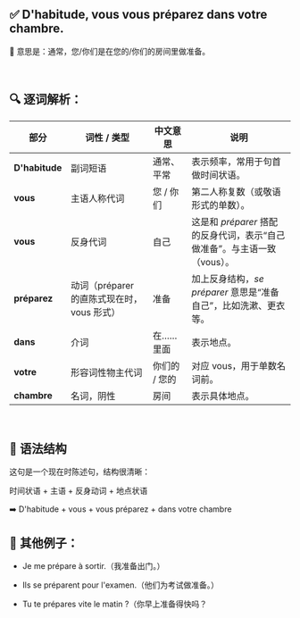 ## ✅ D'habitude, vous vous préparez dans votre chambre.
📘 意思是：通常，您/你们是在您的/你们的房间里做准备。

&nbsp;

## 🔍 逐词解析：

| 部分  | 词性 / 类型     | 中文意思     | 说明   |
| -------- | ---------- | -------- | --- |
| **D'habitude** | 副词短语  | 通常、平常    | 表示频率，常用于句首做时间状语。   |
| **vous**       | 主语人称代词      | 您 / 你们   | 第二人称复数（或敬语形式的单数）。     |
| **vous**       | 反身代词    | 自己       | 这是和 *préparer* 搭配的反身代词，表示“自己做准备”。与主语一致（vous）。 |
| **préparez**   | 动词（préparer 的直陈式现在时，vous 形式） | 准备       | 加上反身结构，*se préparer* 意思是“准备自己”，比如洗漱、更衣等。      |
| **dans**    | 介词    | 在……里面    | 表示地点。 |
| **votre**      | 形容词性物主代词  | 你们的 / 您的 | 对应 vous，用于单数名词前。 |
| **chambre**  | 名词，阴性  | 房间  | 表示具体地点。|


&nbsp;

## 🔁 语法结构
这句是一个现在时陈述句，结构很清晰：

时间状语 + 主语 + 反身动词 + 地点状语

➡️ D'habitude + vous + vous préparez + dans votre chambre

## 📝 其他例子：
 - Je me prépare à sortir.（我准备出门。）

 - Ils se préparent pour l'examen.（他们为考试做准备。）

 - Tu te prépares vite le matin ?（你早上准备得快吗？